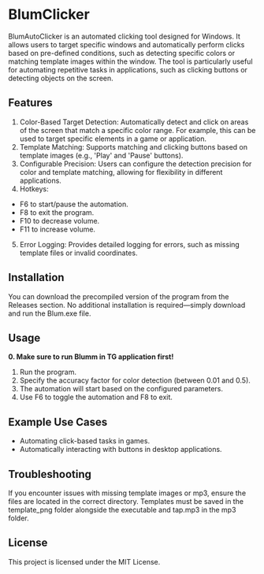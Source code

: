 # BlumClicker
BlumAutoClicker is an automated clicking tool designed for Windows. It allows users to target specific windows and automatically perform clicks based on pre-defined conditions, such as detecting specific colors or matching template images within the window. The tool is particularly useful for automating repetitive tasks in applications, such as clicking buttons or detecting objects on the screen.

## Features
1. Color-Based Target Detection: Automatically detect and click on areas of the screen that match a specific color range. For example, this can be used to target specific elements in a game or application.
2. Template Matching: Supports matching and clicking buttons based on template images (e.g., 'Play' and 'Pause' buttons).
3. Configurable Precision: Users can configure the detection precision for color and template matching, allowing for flexibility in different applications.
4. Hotkeys:
  - F6 to start/pause the automation.
  - F8 to exit the program.
  - F10 to decrease volume.
  - F11 to increase volume.
5. Error Logging: Provides detailed logging for errors, such as missing template files or invalid coordinates.

## Installation
You can download the precompiled version of the program from the Releases section. No additional installation is required—simply download and run the Blum.exe file.

## Usage
**0. Make sure to run Blumm in TG application first!**
1. Run the program.
2. Specify the accuracy factor for color detection (between 0.01 and 0.5).
3. The automation will start based on the configured parameters.
4. Use F6 to toggle the automation and F8 to exit.

## Example Use Cases
- Automating click-based tasks in games.
- Automatically interacting with buttons in desktop applications.

## Troubleshooting
If you encounter issues with missing template images or mp3, ensure the files are located in the correct directory. Templates must be saved in the template_png folder alongside the executable and tap.mp3 in the mp3 folder.

## License
This project is licensed under the MIT License.
